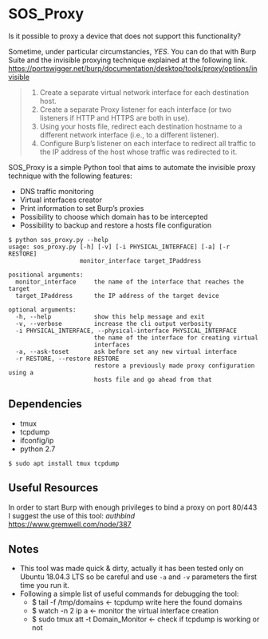 # SOS_Proxy

Is it possible to proxy a device that does not support this functionality?

Sometime, under particular circumstancies, *YES*. You can do that with Burp Suite and the invisible proxying technique explained at the following link.
https://portswigger.net/burp/documentation/desktop/tools/proxy/options/invisible


> 1. Create a separate virtual network interface for each destination host. 
> 2. Create a separate Proxy listener for each interface (or two listeners if HTTP and HTTPS are both in use).
> 3. Using your hosts file, redirect each destination hostname to a different network interface (i.e., to a different listener).
> 4. Configure Burp’s listener on each interface to redirect all traffic to the IP address of the host whose traffic was redirected to it.


SOS_Proxy is a simple Python tool that aims to automate the invisible proxy technique with the following features:
- DNS traffic monitoring
- Virtual interfaces creator
- Print information to set Burp’s proxies
- Possibility to choose which domain has to be intercepted
- Possibility to backup and restore a hosts file configuration


```
$ python sos_proxy.py --help
usage: sos_proxy.py [-h] [-v] [-i PHYSICAL_INTERFACE] [-a] [-r RESTORE]
                    monitor_interface target_IPaddress

positional arguments:
  monitor_interface     the name of the interface that reaches the target
  target_IPaddress      the IP address of the target device

optional arguments:
  -h, --help            show this help message and exit
  -v, --verbose         increase the cli output verbosity
  -i PHYSICAL_INTERFACE, --physical-interface PHYSICAL_INTERFACE
                        the name of the interface for creating virtual
                        interfaces
  -a, --ask-toset       ask before set any new virtual interface
  -r RESTORE, --restore RESTORE
                        restore a previously made proxy configuration using a
                        hosts file and go ahead from that
```

## Dependencies
- tmux
- tcpdump
- ifconfig/ip
- python 2.7

```
$ sudo apt install tmux tcpdump
```

## Useful Resources
In order to start Burp with enough privileges to bind a proxy on port 80/443 I suggest the use of this tool: *authbind* https://www.gremwell.com/node/387

## Notes
- This tool was made quick & dirty, actually it has been tested only on Ubuntu 18.04.3 LTS so be careful and use `-a` and `-v` parameters the first time you run it.
- Following a simple list of useful commands for debugging the tool:
    - $ tail -f /tmp/domains <- tcpdump write here the found domains
    - $ watch -n 2 ip a <- monitor the virtual interface creation
    - $ sudo tmux att -t Domain_Monitor <- check if tcpdump is working or not

